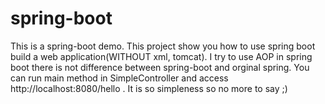 # spring-boot
This is a spring-boot demo. 
This project show you how to use spring boot build a web application(WITHOUT xml, tomcat). I try to use AOP in spring boot there is not difference between spring-boot and orginal spring.
You can run main method in SimpleController and access http://localhost:8080/hello . It is so simpleness so no more to say ;)

